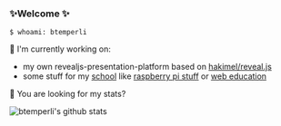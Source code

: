 ### ✨Welcome ✨

```
$ whoami: btemperli
```

🔭 I'm currently working on:

- my own revealjs-presentation-platform based on [hakimel/reveal.js](https://github.com/hakimel/reveal.js)
- some stuff for my [school](https://github.com/kanti-glarus) like [raspberry pi stuff](https://github.com/kanti-glarus/raspberry-pi-ergaenzungsfach) or [web education](https://github.com/kanti-glarus/web-script)


🤔 You are looking for my stats?

![btemperli's github stats](https://github-readme-stats.vercel.app/api?username=btemperli&show_icons=true&theme=radical&hide_title=true)


<!--
**btemperli/btemperli** is a ✨ _special_ ✨ repository because its `README.md` (this file) appears on your GitHub profile.

Here are some ideas to get you started:

- 🔭 I’m currently working on ...
- 🌱 I’m currently learning ...
- 👯 I’m looking to collaborate on ...
- 🤔 I’m looking for help with ...
- 💬 Ask me about ...
- 📫 How to reach me: ...
- 😄 Pronouns: ...
- ⚡ Fun fact: ...
-->
